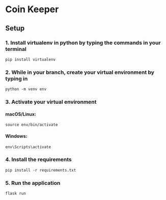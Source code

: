 # Coin Keeper

## Setup

### 1. Install virtualenv in python by typing the commands in your terminal 
`pip install virtualenv`

### 2. While in your branch, create your virtual environment by typing in 
`python -m venv env`
### 3. Activate your virtual environment

#### macOS/Linux:
`
source env/bin/activate
`
#### Windows:
`env\Scripts\activate`

### 4. Install the requirements
`pip install -r requirements.txt`


### 5. Run the application
`flask run`
